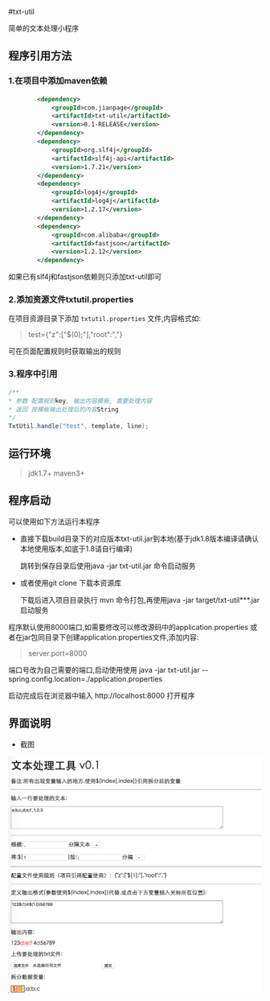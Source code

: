 #txt-util

简单的文本处理小程序

## 程序引用方法
### 1.在项目中添加maven依赖 
 
```xml
        <dependency>
            <groupId>com.jianpage</groupId>
            <artifactId>txt-util</artifactId>
            <version>0.1-RELEASE</version>
        </dependency>
        <dependency>
            <groupId>org.slf4j</groupId>
            <artifactId>slf4j-api</artifactId>
            <version>1.7.21</version>
        </dependency>
        <dependency>
            <groupId>log4j</groupId>
            <artifactId>log4j</artifactId>
            <version>1.2.17</version>
        </dependency>
        <dependency>
            <groupId>com.alibaba</groupId>
            <artifactId>fastjson</artifactId>
            <version>1.2.12</version>
        </dependency>
```

如果已有slf4j和fastjson依赖则只添加txt-util即可

### 2.添加资源文件txtutil.properties 

在项目资源目录下添加 `txtutil.properties` 文件,内容格式如:
>test={"z":["$(0);"],"root":","}

可在页面配置规则时获取输出的规则

### 3.程序中引用 

```java
/**
* 参数 配置规则key, 输出内容模板, 需要处理内容
* 返回 按模板输出处理后的内容String
*/
TxtUtil.handle("test", template, line);
```

## 运行环境
>jdk1.7+ 
>maven3+

## 程序启动
可以使用如下方法运行本程序

* 直接下载build目录下的对应版本txt-util.jar到本地(基于jdk1.8版本编译请确认本地使用版本,如底于1.8请自行编译)

    跳转到保存目录后使用java -jar txt-util.jar 命令启动服务

* 或者使用git clone 下载本资源库

    下载后进入项目目录执行 mvn 命令打包,再使用java -jar target/txt-util***.jar 启动服务

程序默认使用8000端口,如需要修改可以修改源码中的application.properties
或者在jar包同目录下创建application.properties文件,添加内容:
>server.port=8000

端口号改为自己需要的端口,启动使用使用 java -jar txt-util.jar --spring.config.location=./application.properties


启动完成后在浏览器中输入 http://localhost:8000 打开程序

## 界面说明
* 截图

![界面](build/vm.png)
